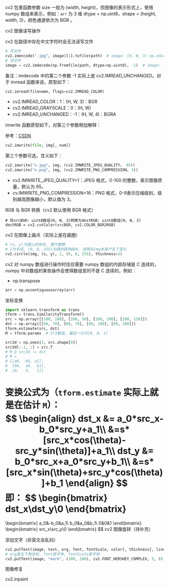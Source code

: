 cv2 包里函数参数 size 一般为 (width, height)，但图像的表示形式上，使用 numpy 数组来表示，例如：`arr` 为 3 维 dtype = np.uint8，shape = (height, width, 3)，颜色通道依次为 BGR 。

cv2 图像读写操作

cv2 在路径中存在中文字符时会无法读写文件

```python
# 写文件
cv2.imencode(".jpg", image)[1].tofile(path)  # image: (H, W, 3) np.ndarray, uint8, BGR format
# 读文件
image = cv2.imdecode(np.fromfile(path, dtype=np.uint8), -1)  # image: (H, W, 3) np.ndarray, uint8, BGR format
```

备注：imdecode 中的第二个参数 -1 实际上是 cv2.IMREAD_UNCHANGED。对于 imread 函数来说，原型如下：

```python
cv2.imread(filename, flags=cv2.IMREAD_COLOR)
```

- cv2.IMREAD_COLOR：1：(H, W, 3)：BGR
- cv2.IMREAD_GRAYSCALE：0：(H, W)
- cv2.IMREAD_UNCHANGED：-1：(H, W, 4)：BGRA

imwrite 函数原型如下，对第三个参数稍加解释：

参考：[CSDN](https://www.cnblogs.com/wal1317-59/p/13469451.html)

```python
cv2.imwrite(file, img[, num])
```

第三个参数可选，含义如下：

```python
cv2.imwrite("x.jpg", img, (cv2.IMWRITE_JPEG_QUALITY， 95))
cv2.imwrite("x.png", img, (cv2.IMWRITE_PNG_COMPRESSION, 3))
```

- cv2.IMWRITE_JPEG_QUALITY=1：JPEG 格式，0-100 的整数，表示图像质量，默认为 95。
- cv.IMWRITE_PNG_COMPRESSION=16：PNG 格式，0-9表示压缩级别，级别越高图像越小，默认值为 3。

RGB 与 BGR 转换（cv2 默认使用 BGR 格式）

```
# 将srcBGR: uint8数组(H, W, 3)转换为destRGB: uint8数组(H, W, 3)
destRGB = cv2.cvtColor(srcBGR, cv2.COLOR_BGR2RGB)
```

cv2 在图像上画点（实际上是在画圈）

```python
# (x, y)为圆心的坐标, 需为整数
# 2为半径, (0, 0, 255)为圆的颜色BGR, 调用后img本身产生了变化
cv2.circle(img, (x, y), 2, (0, 0, 255), thickness=2)
```

cv2 对 numpy 数组进行操作时往往需要 numpy 数组的内部存储是 C 连续的，numpy 中对数组的某些操作会使得数组变的不是 C 连续的，例如：

- np.transpose

```python
arr = np.ascontiguousarray(arr)
```

坐标变换

```python
import sklearn.transform as trans
tform = trans.SimilarityTransform()
src = np.array([[100, 100], [200, 50], [200, 200], [100, 150]])
dst = np.array([[60, 70], [80, 70], [80, 100], [60, 100]])
tform.estimate(src, dst)
M = tform.params  # 3*3数组, 最后一行为[0, 0, 1]

src3d = np.ones(3, src.shape[0])
src3d[:-1, :] = src.T
# M @ src3d ~= dst
# M = 
# [[a0, -b0, a1],
#  [b0,  a0,  b1],
#  [0,   0,   1]]
```

变换公式为（`tform.estimate` 实际上就是在估计 `M`）：
$$
\begin{align}
dst_x &= a_0*src_x-b_0*src_y+a_1\\
&=s*[src_x*cos(\theta)-src_y*sin(\theta)]+a_1\\
dst_y &= b_0*src_x+a_0*src_y+b_1\\
&=s*[src_x*sin(\theta)+src_y*cos(\theta)]+b_1
\end{align}
$$
即：
$$
\begin{bmatrix}
dst_x\\dst_y\\0
\end{bmatrix}
=
\begin{bmatrix}
a_0&-b_0&a_1\\
b_0&a_0&b_1\\
0&0&1
\end{bmatrix}
\begin{bmatrix}
src_x\\src_y\\0
\end{bmatrix}
$$
cv2 图像旋转（待补充）

添加文字（非英文会乱码）

```python
cv2.putText(image, text, org, font, fontScale, color[, thickness[, lineType[, bottomLeftOrigin]]])
# org是左下角坐标, font是字体, fontScale是字体
cv2.putText(image, "mark", (100, 200), cv2.FONT_HERSHEY_COMPLEX, 5, (0, 0, 255), 6)
```

图像修复

cv2.inpaint
